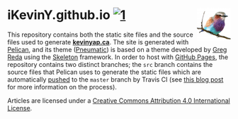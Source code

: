 # iKevinY.github.io [![1]][2] <img align="right" width=76 src="content/images/icons/apple-touch-icon-152x152.png?raw=true"/>

This repository contains both the static site files and the source files used
to generate **[kevinyap.ca]**. The site is generated with [Pelican], and its
theme ([Pneumatic]) is based on a theme developed by [Greg Reda] using the
[Skeleton] framework. In order to host with [GitHub Pages], the repository
contains two distinct branches; the `src` branch contains the source files
that Pelican uses to generate the static files which are automatically
[pushed][deploy.sh] to the `master` branch by Travis CI (see
[this blog post][travis-article] for more information on the process).

Articles are licensed under a [Creative Commons Attribution 4.0 International License][cc-by-4.0].

[1]: http://img.shields.io/travis/iKevinY/iKevinY.github.io/src.svg?style=flat "Build Status"
[2]: https://travis-ci.org/iKevinY/iKevinY.github.io

[kevinyap.ca]: http://kevinyap.ca
[Pelican]: http://getpelican.com
[Pneumatic]: https://github.com/iKevinY/pneumatic
[Greg Reda]: http://www.gregreda.com
[Skeleton]: http://www.getskeleton.com
[GitHub Pages]: http://pages.github.com
[deploy.sh]: https://github.com/iKevinY/iKevinY.github.io/blob/src/deploy.sh#L35
[travis-article]: http://kevinyap.ca/2014/06/deploying-pelican-sites-using-travis-ci/
[cc-by-4.0]: http://creativecommons.org/licenses/by/4.0/
